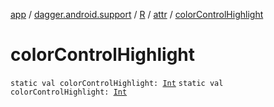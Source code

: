 [app](../../../index.md) / [dagger.android.support](../../index.md) / [R](../index.md) / [attr](index.md) / [colorControlHighlight](./color-control-highlight.md)

# colorControlHighlight

`static val colorControlHighlight: `[`Int`](https://kotlinlang.org/api/latest/jvm/stdlib/kotlin/-int/index.html)
`static val colorControlHighlight: `[`Int`](https://kotlinlang.org/api/latest/jvm/stdlib/kotlin/-int/index.html)